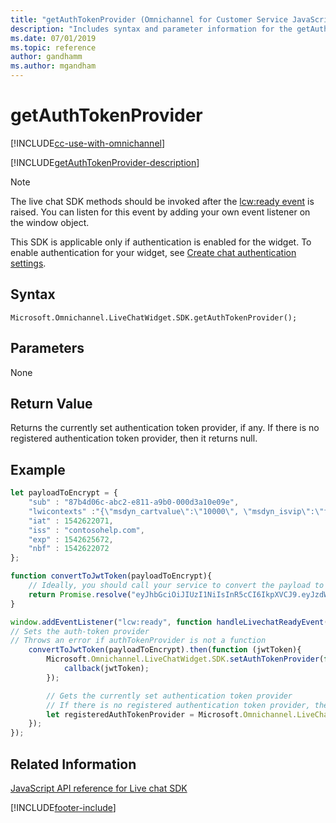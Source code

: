 ```yaml
---
title: "getAuthTokenProvider (Omnichannel for Customer Service JavaScript API reference) | MicrosoftDocs"
description: "Includes syntax and parameter information for the getAuthTokenProvider method in Omnichannel for Customer Service JavaScript API reference. Also included is a sample code for using the method."
ms.date: 07/01/2019
ms.topic: reference
author: gandhamm
ms.author: mgandham
---
```


# getAuthTokenProvider

[!INCLUDE[cc-use-with-omnichannel](../../../../includes/cc-use-with-omnichannel.md)]

[!INCLUDE[getAuthTokenProvider-description](../includes/getAuthTokenProvider-description.md)]

> [!NOTE]
> The live chat SDK methods should be invoked after the [lcw:ready event](../events/lcw-ready.md) is raised. You can listen for this event by adding your own event listener on the window object.

This SDK is applicable only if authentication is enabled for the widget. To enable authentication for your widget, see [Create chat authentication settings](../../../administer/create-chat-auth-settings.md).

## Syntax

`Microsoft.Omnichannel.LiveChatWidget.SDK.getAuthTokenProvider();`

## Parameters

None

## Return Value

Returns the currently set authentication token provider, if any. If there is no registered authentication token provider, then it returns null.

## Example

```JavaScript
let payloadToEncrypt = {
    "sub" : "87b4d06c-abc2-e811-a9b0-000d3a10e09e",
    "lwicontexts" :"{\"msdyn_cartvalue\":\"10000\", \"msdyn_isvip\":\"false\"}",
    "iat" : 1542622071,
    "iss" : "contosohelp.com",
    "exp" : 1542625672,
    "nbf" : 1542622072
};

function convertToJwtToken(payloadToEncrypt){
    // Ideally, you should call your service to convert the payload to a valid JSON Web Token
    return Promise.resolve("eyJhbGciOiJIUzI1NiIsInR5cCI6IkpXVCJ9.eyJzdWIiOiI4N2I0ZDA2Yy1hYmMyLWU4MTEtYTliMC0wMDBkM2ExMGUwOWUiLCJsd2ljb250ZXh0cyI6IntcIm1zZHluX2NhcnR2YWx1ZVwiOlwiMTAwMDBcIiwgXCJtc2R5bl9pc3ZpcFwiOlwiZmFsc2VcIn0iLCJpYXQiOjE1NDI2MjIwNzEsImlzcyI6ImNvbnRvc29oZWxwLmNvbSIsImV4cCI6MTU0MjYyNTY3MiwibmJmIjoxNTQyNjIyMDcyfQ.r37z1M5rMyRYMOJ-rhyTRYFOgvl9N7KvTMueSFPkiuM");
}

window.addEventListener("lcw:ready", function handleLivechatReadyEvent(){
// Sets the auth-token provider
// Throws an error if authTokenProvider is not a function
    convertToJwtToken(payloadToEncrypt).then(function (jwtToken){
        Microsoft.Omnichannel.LiveChatWidget.SDK.setAuthTokenProvider(function authTokenProvider(callback){
            callback(jwtToken);
        });

        // Gets the currently set authentication token provider
        // If there is no registered authentication token provider, then it returns null
        let registeredAuthTokenProvider = Microsoft.Omnichannel.LiveChatWidget.SDK.getAuthTokenProvider();
    });
});
```

## Related Information

[JavaScript API reference for Live chat SDK](../../omnichannel-reference.md)


[!INCLUDE[footer-include](../../../../includes/footer-banner.md)]
